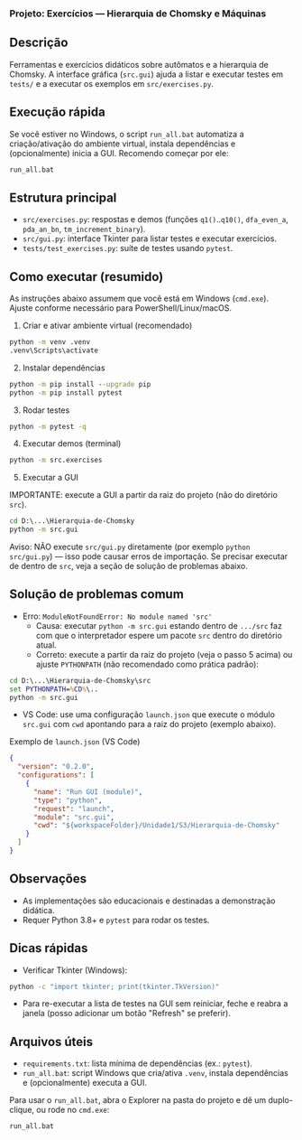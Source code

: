 ### Projeto: Exercícios — Hierarquia de Chomsky e Máquinas

Descrição
---------

Ferramentas e exercícios didáticos sobre autômatos e a hierarquia de Chomsky. A interface gráfica (`src.gui`) ajuda a listar e executar testes em `tests/` e a executar os exemplos em `src/exercises.py`.

Execução rápida
---------------

Se você estiver no Windows, o script `run_all.bat` automatiza a criação/ativação do ambiente virtual, instala dependências e (opcionalmente) inicia a GUI. Recomendo começar por ele:

```cmd
run_all.bat
```

Estrutura principal
------------------

- `src/exercises.py`: respostas e demos (funções `q1()`..`q10()`, `dfa_even_a`, `pda_an_bn`, `tm_increment_binary`).
- `src/gui.py`: interface Tkinter para listar testes e executar exercícios.
- `tests/test_exercises.py`: suíte de testes usando `pytest`.

Como executar (resumido)
-----------------------

As instruções abaixo assumem que você está em Windows (`cmd.exe`). Ajuste conforme necessário para PowerShell/Linux/macOS.

1) Criar e ativar ambiente virtual (recomendado)

```cmd
python -m venv .venv
.venv\Scripts\activate
```

2) Instalar dependências

```cmd
python -m pip install --upgrade pip
python -m pip install pytest
```

3) Rodar testes

```cmd
python -m pytest -q
```

4) Executar demos (terminal)

```cmd
python -m src.exercises
```

5) Executar a GUI

IMPORTANTE: execute a GUI a partir da raiz do projeto (não do diretório `src`).

```cmd
cd D:\...\Hierarquia-de-Chomsky
python -m src.gui
```

Aviso: NÃO execute `src/gui.py` diretamente (por exemplo `python src/gui.py`) — isso pode causar erros de importação. Se precisar executar de dentro de `src`, veja a seção de solução de problemas abaixo.

Solução de problemas comum
--------------------------

- Erro: `ModuleNotFoundError: No module named 'src'`
  - Causa: executar `python -m src.gui` estando dentro de `.../src` faz com que o interpretador espere um pacote `src` dentro do diretório atual.
  - Correto: execute a partir da raiz do projeto (veja o passo 5 acima) ou ajuste `PYTHONPATH` (não recomendado como prática padrão):

```cmd
cd D:\...\Hierarquia-de-Chomsky\src
set PYTHONPATH=%CD%\..
python -m src.gui
```

- VS Code: use uma configuração `launch.json` que execute o módulo `src.gui` com `cwd` apontando para a raiz do projeto (exemplo abaixo).

Exemplo de `launch.json` (VS Code)

```json
{
  "version": "0.2.0",
  "configurations": [
    {
      "name": "Run GUI (module)",
      "type": "python",
      "request": "launch",
      "module": "src.gui",
      "cwd": "${workspaceFolder}/Unidade1/S3/Hierarquia-de-Chomsky"
    }
  ]
}
```

Observações
-----------

- As implementações são educacionais e destinadas a demonstração didática.
- Requer Python 3.8+ e `pytest` para rodar os testes.

Dicas rápidas
------------

- Verificar Tkinter (Windows):

```cmd
python -c "import tkinter; print(tkinter.TkVersion)"
```

- Para re-executar a lista de testes na GUI sem reiniciar, feche e reabra a janela (posso adicionar um botão "Refresh" se preferir).

Arquivos úteis
-------------

- `requirements.txt`: lista mínima de dependências (ex.: `pytest`).
- `run_all.bat`: script Windows que cria/ativa `.venv`, instala dependências e (opcionalmente) executa a GUI.

Para usar o `run_all.bat`, abra o Explorer na pasta do projeto e dê um duplo-clique, ou rode no `cmd.exe`:

```cmd
run_all.bat
```
